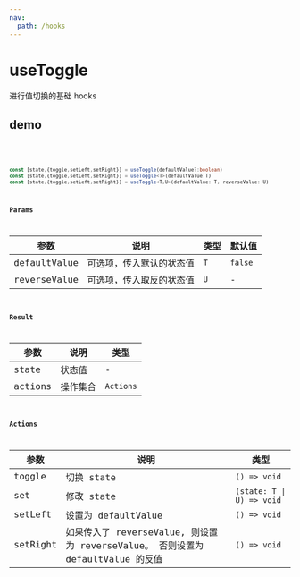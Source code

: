 ```yaml
---
nav:
  path: /hooks
---
```

# useToggle

进行值切换的基础 hooks

## demo
<code src="./demo/demo1.tsx">
<code src="./demo/demo2.tsx">

```typescript
const [state,{toggle,setLeft,setRight}] = useToggle(defaultValue?:boolean)
const [state,{toggle,setLeft,setRight}] = useToggle<T>(defaultValue:T)
const [state,{toggle,setLeft,setRight}] = useToggle<T,U>(defaultValue: T, reverseValue: U)
```
### Params
| 参数         | 说明                     | 类型 | 默认值  |
| ------------ | ------------------------ | ---- | ------- |
| defaultValue | 可选项，传入默认的状态值     | `T` | `false`  |
| reverseValue | 可选项，传入取反的状态值     | `U` | -  |

### Result
| 参数         | 说明                     | 类型 | 
| ------------ | ------------------------ | ---- |
| state |          状态值     | - |
| actions | 操作集合     | `Actions` |

### Actions
| 参数     | 说明                                                                            | 类型                      |
| -------- | ------------------------------------------------------------------------------- | ------------------------- |
| toggle   | 切换 state                                                                      | `() => void`              |
| set      | 修改 state                                                                      | `(state: T \| U) => void` |
| setLeft  | 设置为 defaultValue                                                             | `() => void`              |
| setRight | 如果传入了 reverseValue, 则设置为 reverseValue。 否则设置为 defaultValue 的反值 | `() => void`              |